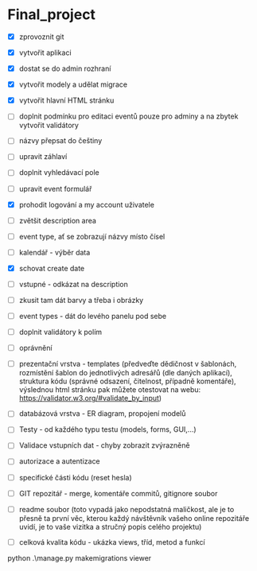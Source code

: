 # Final_project

- [x] zprovoznit git
- [x] vytvořit aplikaci
- [x] dostat se do admin rozhraní
- [x] vytvořit modely a udělat migrace
- [x] vytvořit hlavní HTML stránku
- [ ] doplnit podmínku pro editaci eventů pouze pro adminy a na zbytek vytvořit validátory


- [ ] názvy přepsat do češtiny
- [ ] upravit záhlaví
- [ ] doplnit vyhledávací pole
- [ ] upravit event formulář
- [x] prohodit logování a my account uživatele
- [ ] zvětšit description area
- [ ] event type, ať se zobrazují názvy místo čísel
- [ ] kalendář - výběr data
- [x] schovat create date
- [ ] vstupné - odkázat na description
- [ ] zkusit tam dát barvy a třeba i obrázky
- [ ] event types - dát do levého panelu pod sebe
- [ ] doplnit validátory k polím
- [ ] oprávnění

- [ ] prezentační vrstva - templates (předveďte dědičnost v šablonách, rozmístění šablon do     jednotlivých adresářů (dle daných aplikací), struktura kódu (správné odsazení, čitelnost, případně komentáře), výslednou html stránku pak můžete otestovat na webu:
https://validator.w3.org/#validate_by_input)
- [ ] databázová vrstva - ER diagram, propojení modelů
- [ ] Testy - od každého typu testu (models, forms, GUI,...)
- [ ] Validace vstupních dat - chyby zobrazit zvýrazněně
- [ ] autorizace a autentizace
- [ ] specifické části kódu (reset hesla)
- [ ] GIT repozitář - merge, komentáře commitů, gitignore soubor
- [ ] readme soubor (toto vypadá jako nepodstatná maličkost, ale je to přesně ta první věc, kterou každý návštěvník vašeho online repozitáře uvidí, je to vaše vizitka a stručný popis celého projektu)
- [ ] celková kvalita kódu - ukázka views, tříd, metod a funkcí

python .\manage.py makemigrations viewer
